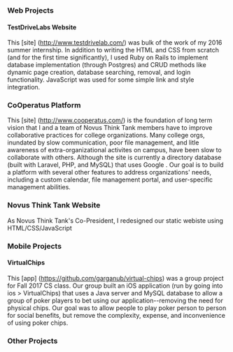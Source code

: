 ---
---

### Web Projects
#### TestDriveLabs Website
This [site] (http://www.testdrivelab.com/) was bulk of the work of my 2016 summer internship. In addition to writing the HTML and CSS from scratch (and for the first time significantly), I used Ruby on Rails to implement database implementation (through Postgres) and CRUD methods like dynamic page creation, database searching, removal, and login functionality. JavaScript was used for some simple link and style integration. 

### CoOperatus Platform
This [site] (http://www.cooperatus.com/) is the foundation of long term vision that I and a team of Novus Think Tank members have to improve collaborative practices for college organizations. Many college orgs, inundated by slow communication, poor file management, and litle awareness of extra-organizational activites on campus, have been slow to collaborate with others. Although the site is currently a directory database (built with Laravel, PHP, and MySQL) that uses Google . Our goal is to build a platform with several other features to address organizations' needs, including a custom calendar, file management portal, and user-specific management abilities.

### Novus Think Tank Website
As Novus Think Tank's Co-President, I redesigned our static webiste using HTML/CSS/JavaScript

### Mobile Projects
#### VirtualChips
This [app] (https://github.com/garganub/virtual-chips) was a group project for Fall 2017 CS class. Our group built an iOS application (run by going into ios > VirtualChips) that uses a Java server and MySQL database to allow a group of poker players to bet using our application--removing the need for physical chips. Our goal was to allow people to play poker person to person for social benefits, but remove the complexity, expense, and inconvenience of using poker chips. 

### Other Projects
